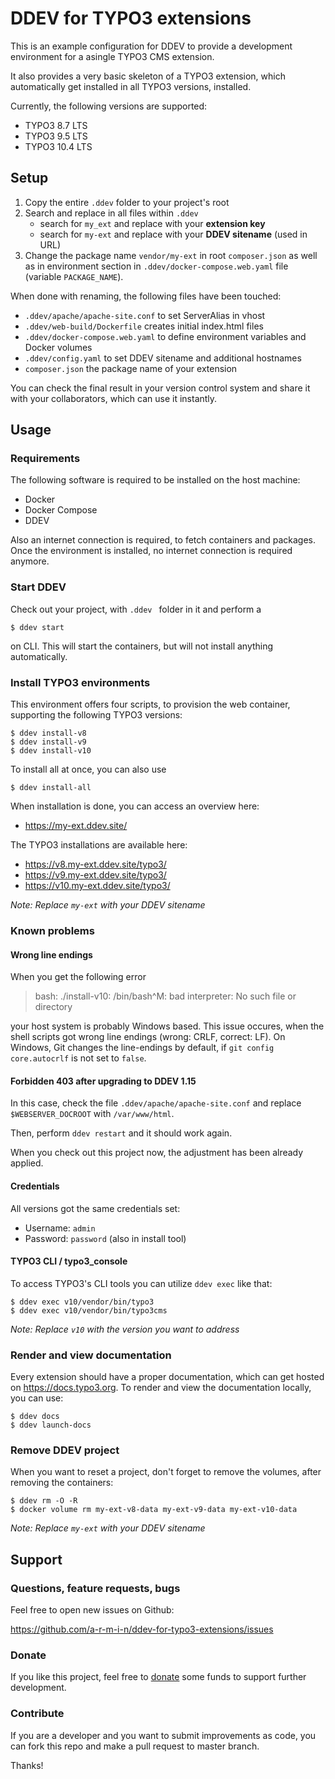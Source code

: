 # DDEV for TYPO3 extensions

This is an example configuration for DDEV to provide a development environment
for a asingle TYPO3 CMS extension.

It also provides a very basic skeleton of a TYPO3 extension, which automatically get 
installed in all TYPO3 versions, installed.

Currently, the following versions are supported:

- TYPO3 8.7 LTS
- TYPO3 9.5 LTS
- TYPO3 10.4 LTS


## Setup

1. Copy the entire ``.ddev`` folder to your project's root
2. Search and replace in all files within ``.ddev``
    - search for ``my_ext`` and replace with your **extension key** 
    - search for ``my-ext`` and replace with your **DDEV sitename** (used in URL)
3. Change the package name ``vendor/my-ext`` in root ``composer.json`` as well as 
   in environment section in ``.ddev/docker-compose.web.yaml`` file (variable ``PACKAGE_NAME``).

When done with renaming, the following files have been touched:

- ``.ddev/apache/apache-site.conf`` to set ServerAlias in vhost
- ``.ddev/web-build/Dockerfile`` creates initial index.html files
- ``.ddev/docker-compose.web.yaml`` to define environment variables and Docker volumes 
- ``.ddev/config.yaml`` to set DDEV sitename and additional hostnames
- ``composer.json`` the package name of your extension

You can check the final result in your version control system and share it with your
collaborators, which can use it instantly.


## Usage

### Requirements

The following software is required to be installed on the host machine:

- Docker
- Docker Compose
- DDEV

Also an internet connection is required, to fetch containers and packages. 
Once the environment is installed, no internet connection is required anymore. 


### Start DDEV 

Check out your project, with ``.ddev `` folder in it and perform a

```
$ ddev start
```

on CLI. This will start the containers, but will not install anything automatically.


### Install TYPO3 environments

This environment offers four scripts, to provision the web container, supporting
the following TYPO3 versions:

```
$ ddev install-v8
$ ddev install-v9
$ ddev install-v10
```

To install all at once, you can also use

```
$ ddev install-all
```

When installation is done, you can access an overview here:

- https://my-ext.ddev.site/

The TYPO3 installations are available here:

- https://v8.my-ext.ddev.site/typo3/
- https://v9.my-ext.ddev.site/typo3/
- https://v10.my-ext.ddev.site/typo3/

*Note: Replace ``my-ext`` with your DDEV sitename*

### Known problems


#### Wrong line endings

When you get the following error

> bash: ./install-v10: /bin/bash^M: bad interpreter: No such file or directory

your host system is probably Windows based. This issue occures, when the shell
scripts got wrong line endings (wrong: CRLF, correct: LF). On Windows, Git changes
the line-endings by default, if `git config core.autocrlf` is not set to ``false``.


#### Forbidden 403 after upgrading to DDEV 1.15

In this case, check the file ``.ddev/apache/apache-site.conf`` and replace
``$WEBSERVER_DOCROOT`` with ``/var/www/html``. 

Then, perform ``ddev restart`` and it should work again. 

When you check out this project now, the adjustment has been already applied. 


#### Credentials

All versions got the same credentials set:

- Username: ``admin``
- Password: ``password`` (also in install tool)


#### TYPO3 CLI / typo3_console

To access TYPO3's CLI tools you can utilize ``ddev exec`` like that:

```
$ ddev exec v10/vendor/bin/typo3
$ ddev exec v10/vendor/bin/typo3cms
```

*Note: Replace ``v10`` with the version you want to address*


### Render and view documentation

Every extension should have a proper documentation, which can get hosted on
https://docs.typo3.org. To render and view the documentation locally, you can use: 

```
$ ddev docs
$ ddev launch-docs
```

### Remove DDEV project

When you want to reset a project, don't forget to remove the volumes, after removing the containers:
```
$ ddev rm -O -R
$ docker volume rm my-ext-v8-data my-ext-v9-data my-ext-v10-data
```
*Note: Replace ``my-ext`` with your DDEV sitename*


## Support

### Questions, feature requests, bugs

Feel free to open new issues on Github:

https://github.com/a-r-m-i-n/ddev-for-typo3-extensions/issues


### Donate

If you like this project, feel free to [donate](https://www.paypal.com/cgi-bin/webscr?cmd=_s-xclick&hosted_button_id=2DCCULSKFRZFU) 
some funds to support further development.


### Contribute

If you are a developer and you want to submit improvements as code, you can fork this repo
and make a pull request to master branch.

Thanks!
